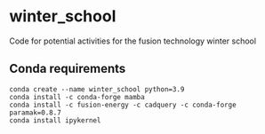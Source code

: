 # winter_school
Code for potential activities for the fusion technology winter school

## Conda requirements
``` 
conda create --name winter_school python=3.9
conda install -c conda-forge mamba 
conda install -c fusion-energy -c cadquery -c conda-forge paramak=0.8.7
conda install ipykernel

```

